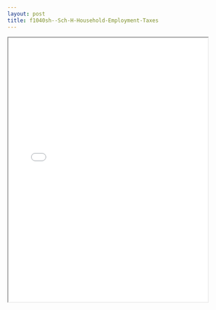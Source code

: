 ```yaml
---
layout: post
title: f1040sh--Sch-H-Household-Employment-Taxes
---
```


<div class="pdf-container">
<iframe src="/ea/assets/pdfs/f1040sh--Sch-H-Household-Employment-Taxes.pdf" height="600" width="90%" allowFullScreen="true"></iframe>
</div>

